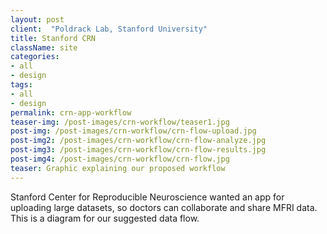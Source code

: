 ```yaml
---
layout: post
client:  "Poldrack Lab, Stanford University"
title: Stanford CRN
className: site
categories: 
- all
- design
tags:
- all
- design
permalink: crn-app-workflow
teaser-img: /post-images/crn-workflow/teaser1.jpg
post-img: /post-images/crn-workflow/crn-flow-upload.jpg
post-img2: /post-images/crn-workflow/crn-flow-analyze.jpg
post-img3: /post-images/crn-workflow/crn-flow-results.jpg
post-img4: /post-images/crn-workflow/crn-flow.jpg
teaser: Graphic explaining our proposed workflow
---
```

Stanford Center for Reproducible Neuroscience wanted an app for uploading large datasets, so doctors can collaborate and share MFRI data. This is a diagram for our suggested data flow. 
